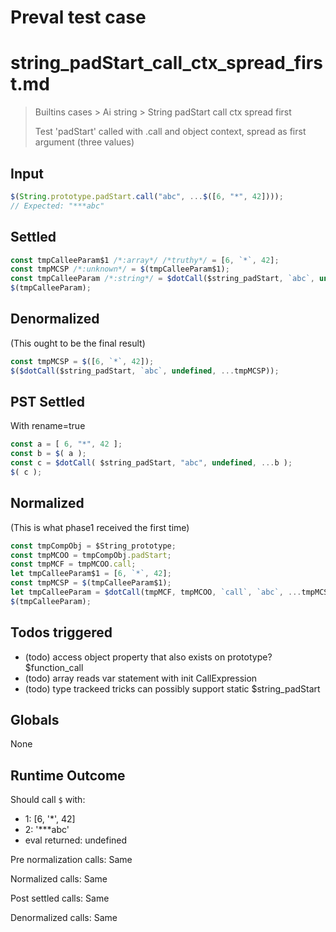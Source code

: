 # Preval test case

# string_padStart_call_ctx_spread_first.md

> Builtins cases > Ai string > String padStart call ctx spread first
>
> Test 'padStart' called with .call and object context, spread as first argument (three values)

## Input

`````js filename=intro
$(String.prototype.padStart.call("abc", ...$([6, "*", 42])));
// Expected: "***abc"
`````


## Settled


`````js filename=intro
const tmpCalleeParam$1 /*:array*/ /*truthy*/ = [6, `*`, 42];
const tmpMCSP /*:unknown*/ = $(tmpCalleeParam$1);
const tmpCalleeParam /*:string*/ = $dotCall($string_padStart, `abc`, undefined, ...tmpMCSP);
$(tmpCalleeParam);
`````


## Denormalized
(This ought to be the final result)

`````js filename=intro
const tmpMCSP = $([6, `*`, 42]);
$($dotCall($string_padStart, `abc`, undefined, ...tmpMCSP));
`````


## PST Settled
With rename=true

`````js filename=intro
const a = [ 6, "*", 42 ];
const b = $( a );
const c = $dotCall( $string_padStart, "abc", undefined, ...b );
$( c );
`````


## Normalized
(This is what phase1 received the first time)

`````js filename=intro
const tmpCompObj = $String_prototype;
const tmpMCOO = tmpCompObj.padStart;
const tmpMCF = tmpMCOO.call;
let tmpCalleeParam$1 = [6, `*`, 42];
const tmpMCSP = $(tmpCalleeParam$1);
let tmpCalleeParam = $dotCall(tmpMCF, tmpMCOO, `call`, `abc`, ...tmpMCSP);
$(tmpCalleeParam);
`````


## Todos triggered


- (todo) access object property that also exists on prototype? $function_call
- (todo) array reads var statement with init CallExpression
- (todo) type trackeed tricks can possibly support static $string_padStart


## Globals


None


## Runtime Outcome


Should call `$` with:
 - 1: [6, '*', 42]
 - 2: '***abc'
 - eval returned: undefined

Pre normalization calls: Same

Normalized calls: Same

Post settled calls: Same

Denormalized calls: Same
